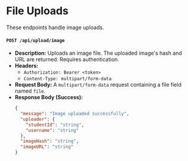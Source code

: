 # File Uploads

These endpoints handle image uploads.

#### `POST /api/upload/image`

  - **Description:** Uploads an image file. The uploaded image's hash and URL are returned. Requires authentication.
  - **Headers:**
      - `Authorization: Bearer <token>`
      - `Content-Type: multipart/form-data`
  - **Request Body:** A `multipart/form-data` request containing a file field named `file`.
  - **Response Body (Success):**
    ```json
    {
      "message": "Image uploaded successfully",
      "uploader": {
        "studentId": "string",
        "username": "string"
      },
      "imageHash": "string",
      "imageURL": "string"
    }
    ```

